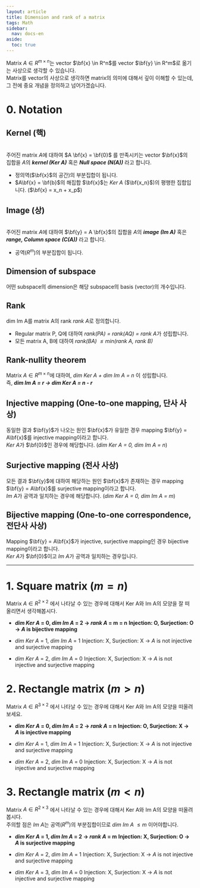 ```yaml
---
layout: article
title: Dimension and rank of a matrix
tags: Math
sidebar:
  nav: docs-en
aside:
  toc: true
---
```


Matrix $A \in R^{m \times n}$는 vector $\bf{x} \in R^n$를 vector $\bf{y} \in R^m$로 옮기는 사상으로 생각할 수 있습니다.
<br>Matrix를 vector의 사상으로 생각하면 matrix의 의미에 대해서 깊이 이해할 수 있는데, 그 전에 중요 개념을 정의하고 넘어가겠습니다.

# 0. Notation
## Kernel (핵)
<br>주어진 matrix $A$에 대하여 $A \bf{x} = \bf{0}$ 를 만족시키는 vector $\bf{x}$의 집합을 $A$의 ***kernel (Ker A)*** 혹은 ***Null space (N(A))*** 라고 합니다.
- 정의역($\bf{x}$의 공간)의 부분집합이 됩니다.
- $A\bf{x} = \bf{b}$의 해집합 $\bf{x}$는 *Ker A* ($\bf{x_n}$)의 평행한 집합입니다. ($\bf{x} = x_n + x_p$)

## Image (상)
<br>주어진 matrix $A$에 대하여 $\bf{y} = A \bf{x}$의 집합을 $A$의 ***image (Im A)*** 혹은 ***range, Column space (C(A))*** 라고 합니다.
- 공역($R^m$)의 부분집합이 됩니다.

## Dimension of subspace
어떤 subspace의 dimension은 해당 subspace의 basis (vector)의 개수입니다.

## Rank
dim Im A를 matrix A의 rank *rank A*로 정의합니다.
- Regular matrix P, Q에 대하여 *rank(PA) = rank(AQ) = rank A*가 성립합니다.
- 모든 matrix A, B에 대하여 *rank(BA) $\leq min$(rank A, rank B)*

## Rank-nullity theorem
Matrix $A \in R^{m \times n}$에 대하여, *dim Ker A + dim Im A = n* 이 성립합니다.
<br>즉, ***dim Im A = r → dim Ker A = n - r***

## Injective mapping (One-to-one mapping, 단사 사상)
동일한 결과 $\bf{y}$가 나오는 원인 $\bf{x}$가 유일한 경우 mapping $\bf{y} = A\bf{x}$를 injective mapping이라고 합니다.
<br>*Ker A*가 $\bf{0}$인 경우에 해당합니다. (*dim Ker A = 0, dim Im A = $n$*)

## Surjective mapping (전사 사상)
모든 결과 $\bf{y}$에 대하여 해당하는 원인 $\bf{x}$가 존재하는 경우 mapping $\bf{y} = A\bf{x}$를 surjective mapping이라고 합니다.
<br>*Im A*가 공역과 일치하는 경우에 해당합니다. (*dim Ker A = 0, dim Im A = $m$*)

## Bijective mapping (One-to-one correspondence, 전단사 사상)
Mapping $\bf{y} = A\bf{x}$가 injective, surjective mapping인 경우 bijective mapping이라고 합니다.
<br>*Ker A*가 $\bf{0}$이고 *Im A*가 공역과 일치하는 경우입니다.

---

# 1. Square matrix ($m = n$)
Matrix $A \in R^{2 \times 2}$ 에서 나타날 수 있는 경우에 대해서 Ker A와 Im A의 모양을 잘 떠올리면서 생각해봅시다.

- ***dim Ker A* = 0, *dim Im A* = 2 → *rank A* = m = n**
**Injection: O, Surjection: O → *A* is bijective mapping**

- *dim Ker A* = 1, *dim Im A* = 1
Injection: X, Surjection: X → *A* is not injective and surjective mapping

- *dim Ker A* = 2, *dim Im A* = 0
Injection: X, Surjection: X → *A* is not injective and surjective mapping


# 2. Rectangle matrix ($m > n$)
Matrix $A \in R^{3 \times 2}$ 에서 나타날 수 있는 경우에 대해서 Ker A와 Im A의 모양을 떠올려보세요.

- ***dim Ker A* = 0, *dim Im A* = 2 → *rank A* = n**
**Injection: O, Surjection: X → *A* is injective mapping**

- *dim Ker A* = 1, *dim Im A* = 1
Injection: X, Surjection: X → *A* is not injective and surjective mapping

- *dim Ker A* = 2, *dim Im A* = 0
Injection: X, Surjection: X → *A* is not injective and surjective mapping

# 3. Rectangle matrix ($m < n$)
Matrix $A \in R^{2 \times 3}$ 에서 나타날 수 있는 경우에 대해서 Ker A와 Im A의 모양을 떠올려봅시다.
<br>주의할 점은 *Im A*는 공역($R^m$)의 부분집합이므로 *dim Im A* $\leq m$ 이어야합니다.

- ***dim Ker A* = 1, *dim Im A* = 2 → *rank A* = m**
**Injection: X, Surjection: O → *A* is surjective mapping**

- *dim Ker A* = 2, *dim Im A* = 1
Injection: X, Surjection: X → *A* is not injective and surjective mapping

- *dim Ker A* = 3, *dim Im A* = 0
Injection: X, Surjection: X → *A* is not injective and surjective mapping
